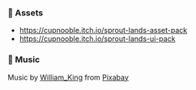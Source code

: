 ### 📁 Assets

- https://cupnooble.itch.io/sprout-lands-asset-pack
- https://cupnooble.itch.io/sprout-lands-ui-pack

### 👾 Music

Music by <a href="https://pixabay.com/users/william_king-33448498/?utm_source=link-attribution&utm_medium=referral&utm_campaign=music&utm_content=166811">William_King</a> from <a href="https://pixabay.com//?utm_source=link-attribution&utm_medium=referral&utm_campaign=music&utm_content=166811">Pixabay</a>
